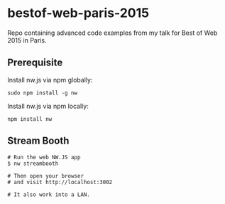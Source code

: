 # bestof-web-paris-2015
Repo containing advanced code examples from my talk for Best of Web 2015 in Paris.


## Prerequisite

Install nw.js via npm globally:
```
sudo npm install -g nw
```

Install nw.js via npm locally:
```
npm install nw
```

## Stream Booth

```
# Run the web NW.JS app
$ nw streambooth

# Then open your browser
# and visit http://localhost:3002

# It also work into a LAN.
```
